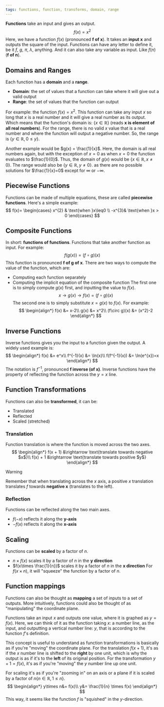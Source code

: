 ```yaml
---
tags: functions, function, transforms, domain, range
---
```

**Functions** take an input and gives an output.
$$
f(x) = x^2
$$
Here, we have a function $f(x)$ (pronounced **f of x**). It takes an **input x** and outputs the square of the input. Functions can have any letter to define it, be it $f$, $g$, $\pi$, $\lambda$, anything. And it can also take any variable as input. Like $f(n)$ (**f of n**).
## Domains and Ranges
Each function has a **domain** and a **range**.
* **Domain**: the set of values that a function can take where it will give out a valid output
* **Range**: the set of values that the function can output

For example: the function $f(x) = x^2$. This function can take any input $x$ so long that $x$ is a real number and it will give a real number as its output. Which means that the function's domain is: $\{ x \in \mathbb{R} \}$ (reads **x is element of all real numbers**). For the range, there is no valid $x$ value that is a real number and where the function will output a negative number. So, the range is $\{y \in \mathbb{R}, 0 \leq y\}$.

Another example would be $g(x) = \frac{1}{x}$. Here, the domain is all real numbers again, but with the exception of $x = 0$ as when $x=0$ the function evaluates to $\frac{1}{0}$. Thus, the domain of $g(x)$ would be $\{x\in\mathbb{R},x \neq 0\}$. The range would also be $\{y\in\mathbb{R}, y \neq 0\}$. as there are no possible solutions for $\frac{1}{x}=0$ except for $\infty$ or $-\infty$.
## Piecewise Functions
Functions can be made of multiple equations, these are called **piecewise functions**. Here's a simple example:
$$
f(x)=
\begin{cases}
x^{2} & \text{when }x\leq0 \\
-x^{3}& \text{when }x > 0
\end{cases}
$$
## Composite Functions
In short: **functions of functions**. Functions that take another function as input. For example:
$$
f(g(x)) = (f\circ g)(x)
$$
This function is pronounced **f of g of x**. There are two ways to compute the value of the function, which are:
* Computing each function separately
* Computing the implicit equation of the composite function
The first one is to simply compute $g(x)$ first, and inputting the value to $f(x)$.
$$
x\rightarrow g(x)\rightarrow f(x) = (f\circ g)(x)
$$
The second one is to simply substitute $x = g(x)$ to $f(x)$. For example:
$$
\begin{align*}
f(x) &= x-2\\
g(x) &= x^2\\
(f\circ g)(x) &= (x^2)-2
\end{align*}
$$
## Inverse Functions
Inverse functions gives you the input to a function given the output. A widely used example is:
$$
\begin{align*}
f(x) &= e^x\\
f^{-1}(x) &= \ln(x)\\
f(f^{-1}(x)) &= \ln(e^{x})=x
\end{align*}
$$
The notation is $f^{-1}$, pronounced **f inverse (of x)**. Inverse functions have the property of reflecting the function across the $y = x$ line.
## Function Transformations
Functions can also be **transformed**, it can be:
* Translated
* Reflected
* Scaled (stretched)
### Translation
Function translation is where the function is moved across the two axes.
$$
\begin{align*}
f(x + 1) &\rightarrow \text{translate towards negative $x$}\\
f(x) + 1 &\rightarrow \text{translate towards positive $y$}
\end{align*}
$$
> [!warning]
> Remember that when translating across the $x$ axis, a positive $x$ translation translates $f$ towards **negative x** (translates to the left).
### Reflection
Functions can be reflected along the two main axes.
* $f(-x)$ reflects it along the **y-axis**
* $-f(x)$ reflects it along the **x-axis**
## Scaling
Functions can be **scaled** by a factor of $n$.
* $n\times f(x)$ scales it by a factor of $n$ in the **y direction**
* $f(x\times \frac{1}{n})$ scales it by a factor of $n$ in the **x direction**
For $f(x \times n)$, it will "squeeze" the function by a factor of $n$.
## Function mappings
Functions can also be thought as **mapping** a set of inputs to a set of outputs. More intuitively, functions could also be thought of as "manipulating" the coordinate plane.

Functions take an input $x$ and outputs one value, where it is graphed as $y = f(x)$. 
Here, we can think of it as the function taking $x$: a number line, as the input, and outputting a vertical number line: $y$, that is according to the function $f$'s definition. 

This concept is useful to understand as function transformations is basically as if you're "moving" the coordinate plane. For the translation $f(x+1)$, it's as if the $x$ number line is shifted to the **right** by one unit, which is why the output is as if it's to the **left** of its original position. For the transformation $y + 1 = f(x)$, it's as if you're "moving" the $y$ number line up one unit.

For scaling it's as if you're "zooming in" on an axis or a plane if it is scaled by a factor of $n\{n \in \mathbb{R},1 \leq n \}$.
$$
\begin{align*}
y\times n&= f(x)\\
y&= \frac{1}{n} \times f(x)
\end{align*}
$$
This way, it seems like the function $f$ is "squished" in the $y$-direction.